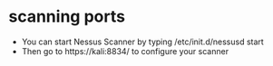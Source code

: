 # scanning ports

- You can start Nessus Scanner by typing /etc/init.d/nessusd start
- Then go to https://kali:8834/ to configure your scanner
